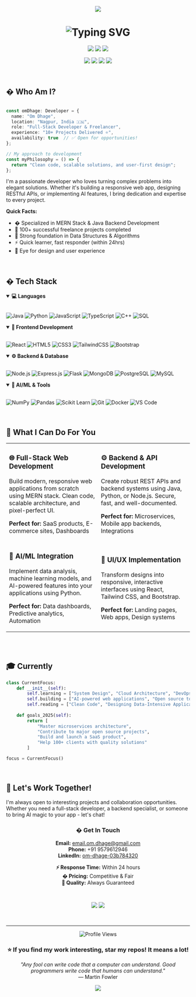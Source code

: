 <div align="center">

<img src="https://capsule-render.vercel.app/api?type=waving&color=0:00D9FF,100:667EEA&height=200&section=header&text=Om%20Dhage&fontSize=80&fontColor=fff&animation=fadeIn&fontAlignY=35&desc=Crafting%20Digital%20Solutions%20with%20Code&descAlignY=52&descSize=18"/>

</div>

<h1 align="center">
  <img src="https://readme-typing-svg.herokuapp.com?font=Roboto&weight=700&size=30&duration=3000&pause=1000&color=00D9FF&center=true&vCenter=true&width=600&lines=Full-Stack+Developer+%F0%9F%9A%80;Java+%26+Python+Expert+%E2%98%95;AI%2FML+Enthusiast+%F0%9F%A4%96;Open+for+Freelance+%F0%9F%92%BC" alt="Typing SVG" />
</h1>

<p align="center">
  <img src="https://img.shields.io/badge/📍_Based_in-Nagpur,_India-00D9FF?style=for-the-badge" />
  <img src="https://img.shields.io/badge/🎓_Student-BTech_CSE-667EEA?style=for-the-badge" />
  <img src="https://img.shields.io/badge/💼_Status-Available-00FF88?style=for-the-badge" />
</p>

<p align="center">
  <a href="https://www.linkedin.com/in/om-dhage-03b784320"><img src="https://img.shields.io/badge/LinkedIn-0077B5?style=for-the-badge&logo=linkedin&logoColor=white"/></a>
  <a href="mailto:email.om.dhage@gmail.com"><img src="https://img.shields.io/badge/Gmail-D14836?style=for-the-badge&logo=gmail&logoColor=white"/></a>
  <a href="tel:+919579612946"><img src="https://img.shields.io/badge/WhatsApp-25D366?style=for-the-badge&logo=whatsapp&logoColor=white"/></a>
  <a href="https://github.com/omdhage"><img src="https://img.shields.io/badge/GitHub-100000?style=for-the-badge&logo=github&logoColor=white"/></a>
</p>

<br>

## � Who Am I?

```typescript

const omDhage: Developer = {
  name: "Om Dhage",
  location: "Nagpur, India 🇮🇳",
  role: "Full-Stack Developer & Freelancer",
  experience: "10+ Projects Delivered ⭐",
  availability: true  // ✅ Open for opportunities!
};

// My approach to development
const myPhilosophy = () => {
  return "Clean code, scalable solutions, and user-first design";
};
```

I'm a passionate developer who loves turning complex problems into elegant solutions. Whether it's building a responsive web app, designing RESTful APIs, or implementing AI features, I bring dedication and expertise to every project.

**Quick Facts:**
- � Specialized in MERN Stack & Java Backend Development
- 🚀 100+ successful freelance projects completed
- 🧠 Strong foundation in Data Structures & Algorithms
- ⚡ Quick learner, fast responder (within 24hrs)
- 🎨 Eye for design and user experience

<br>

## �️ Tech Stack

<details open>
<summary><b>💻 Languages</b></summary>
<br>

![Java](https://img.shields.io/badge/Java-ED8B00?style=for-the-badge&logo=openjdk&logoColor=white)
![Python](https://img.shields.io/badge/Python-3776AB?style=for-the-badge&logo=python&logoColor=white)
![JavaScript](https://img.shields.io/badge/JavaScript-F7DF1E?style=for-the-badge&logo=javascript&logoColor=black)
![TypeScript](https://img.shields.io/badge/TypeScript-007ACC?style=for-the-badge&logo=typescript&logoColor=white)
![C++](https://img.shields.io/badge/C++-00599C?style=for-the-badge&logo=c%2B%2B&logoColor=white)
![SQL](https://img.shields.io/badge/SQL-4479A1?style=for-the-badge&logo=mysql&logoColor=white)

</details>

<details open>
<summary><b>🎨 Frontend Development</b></summary>
<br>

![React](https://img.shields.io/badge/React-20232A?style=for-the-badge&logo=react&logoColor=61DAFB)
![HTML5](https://img.shields.io/badge/HTML5-E34F26?style=for-the-badge&logo=html5&logoColor=white)
![CSS3](https://img.shields.io/badge/CSS3-1572B6?style=for-the-badge&logo=css3&logoColor=white)
![TailwindCSS](https://img.shields.io/badge/Tailwind_CSS-38B2AC?style=for-the-badge&logo=tailwind-css&logoColor=white)
![Bootstrap](https://img.shields.io/badge/Bootstrap-563D7C?style=for-the-badge&logo=bootstrap&logoColor=white)

</details>

<details open>
<summary><b>⚙️ Backend & Database</b></summary>
<br>

![Node.js](https://img.shields.io/badge/Node.js-339933?style=for-the-badge&logo=nodedotjs&logoColor=white)
![Express.js](https://img.shields.io/badge/Express.js-000000?style=for-the-badge&logo=express&logoColor=white)
![Flask](https://img.shields.io/badge/Flask-000000?style=for-the-badge&logo=flask&logoColor=white)
![MongoDB](https://img.shields.io/badge/MongoDB-47A248?style=for-the-badge&logo=mongodb&logoColor=white)
![PostgreSQL](https://img.shields.io/badge/PostgreSQL-316192?style=for-the-badge&logo=postgresql&logoColor=white)
![MySQL](https://img.shields.io/badge/MySQL-4479A1?style=for-the-badge&logo=mysql&logoColor=white)

</details>

<details open>
<summary><b>🤖 AI/ML & Tools</b></summary>
<br>

![NumPy](https://img.shields.io/badge/NumPy-013243?style=for-the-badge&logo=numpy&logoColor=white)
![Pandas](https://img.shields.io/badge/Pandas-150458?style=for-the-badge&logo=pandas&logoColor=white)
![Scikit Learn](https://img.shields.io/badge/Scikit_Learn-F7931E?style=for-the-badge&logo=scikit-learn&logoColor=white)
![Git](https://img.shields.io/badge/Git-F05032?style=for-the-badge&logo=git&logoColor=white)
![Docker](https://img.shields.io/badge/Docker-2496ED?style=for-the-badge&logo=docker&logoColor=white)
![VS Code](https://img.shields.io/badge/VS_Code-007ACC?style=for-the-badge&logo=visual-studio-code&logoColor=white)

</details>

<br>

## 💼 What I Can Do For You

<table>
<tr>
<td width="50%">

### 🌐 Full-Stack Web Development
Build modern, responsive web applications from scratch using MERN stack. Clean code, scalable architecture, and pixel-perfect UI.

**Perfect for:** SaaS products, E-commerce sites, Dashboards

</td>
<td width="50%">

### ⚙️ Backend & API Development
Create robust REST APIs and backend systems using Java, Python, or Node.js. Secure, fast, and well-documented.

**Perfect for:** Microservices, Mobile app backends, Integrations

</td>
</tr>
<tr>
<td width="50%">

### 🤖 AI/ML Integration
Implement data analysis, machine learning models, and AI-powered features into your applications using Python.

**Perfect for:** Data dashboards, Predictive analytics, Automation

</td>
<td width="50%">

### 🎨 UI/UX Implementation
Transform designs into responsive, interactive interfaces using React, Tailwind CSS, and Bootstrap.

**Perfect for:** Landing pages, Web apps, Design systems

</td>
</tr>
</table>

<br>


<br>

## 🎓 Currently

```python
class CurrentFocus:
    def __init__(self):
        self.learning = ["System Design", "Cloud Architecture", "DevOps"]
        self.building = ["AI-powered web applications", "Open source tools"]
        self.reading = ["Clean Code", "Designing Data-Intensive Applications"]
        
    def goals_2025(self):
        return [
            "Master microservices architecture",
            "Contribute to major open source projects",
            "Build and launch a SaaS product",
            "Help 100+ clients with quality solutions"
        ]

focus = CurrentFocus()
```

<br>

## 🤝 Let's Work Together!

I'm always open to interesting projects and collaboration opportunities. Whether you need a full-stack developer, a backend specialist, or someone to bring AI magic to your app - let's chat!

<div align="center">

### � Get In Touch

**Email:** email.om.dhage@gmail.com  
**Phone:** +91 9579612946  
**LinkedIn:** [om-dhage-03b784320](https://www.linkedin.com/in/om-dhage-03b784320)

**⚡ Response Time:** Within 24 hours  
**� Pricing:** Competitive & Fair  
**🎯 Quality:** Always Guaranteed

<br>

[![](https://img.shields.io/badge/💼_Hire_Me-Available-00FF88?style=for-the-badge)](mailto:email.om.dhage@gmail.com)
[![](https://img.shields.io/badge/☕_Buy_Me_Coffee-Support-FFDD00?style=for-the-badge)](https://github.com/omdhage)

</div>

<br>

---

<div align="center">

![Profile Views](https://komarev.com/ghpvc/?username=omdhage&color=blueviolet&style=for-the-badge&label=PROFILE+VIEWS)

### ⭐ If you find my work interesting, star my repos! It means a lot!

*"Any fool can write code that a computer can understand. Good programmers write code that humans can understand."*  
— Martin Fowler

<img src="https://capsule-render.vercel.app/api?type=waving&color=0:667EEA,100:00D9FF&height=120&section=footer"/>

</div>
